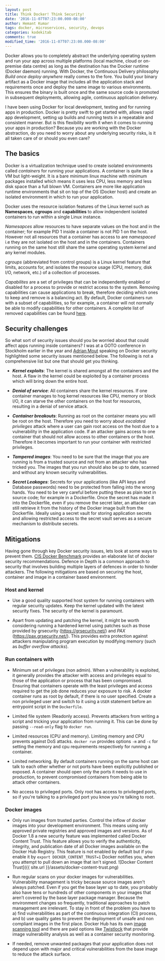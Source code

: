 ```yaml
---
layout: post
title: Think Docker! Think Security!
date: '2016-11-07T07:23:00.000-08:00'
author: Hemant Kumar
tags: docker, microservices, security, devops
categories: kodekitab
comments: true
modified_time: '2016-11-07T07:23:00.000-08:00'
---
```


Docker allows you to completely abstract the underlying operating system and run your app across multiple platforms (local machine, cloud or on-premise data centre) as long as the destination has the Docker runtime (Docker daemon) running. With Docker, the Continuous Delivery philosophy *Build once deploy anywhere* really comes to the fore. You build your binary artifact as a Docker image that includes all the application stack and requirements once and deploy the same image to various environments. This ensures the binary is built once and the same source code is promoted in subsequent deployments, allowing agile, continuous application delivery.

I have been using Docker for local development, testing and for running apps in production. Docker is pretty swift to get started with, allows rapid app development, setting up builds and running tests in a repeatable and consistent manner. But is this flexibility worth it when it comes to running your apps in production? Because you are working with the Docker abstraction, do you need to worry about any underlying security risks, is it all taken care of or should you even care?

## The basics
Docker is a virtualization technique used to create isolated environments called *containers* for running your applications. A container is quite like a VM but light-weight. It is a bare minimum linux machine with minimum packages installed which means it uses less CPU, less memory and less disk space than a full blown VM. Containers are more like application runtime environments that sit on top of the OS (Docker host) and create an isolated environment in which to run your application.

Docker uses the resource isolation features of the Linux kernel such as **Namespaces**, **cgroups** and **capabilities** to allow independent isolated containers to run within a single Linux instance.

*Namesapces* allow resources to have separate values on the host and in the container; for example PID 1 inside a container is not PID 1 on the host.  However not all resources that a container has access to are *namespaced* i.e they are not isolated on the host and in the containers. Containers running on the same host still share the same operating system kernel and any kernel modules.

*cgroups* (abbreviated from control groups) is a Linux kernel feature that limits, accounts for, and isolates the resource usage (CPU, memory, disk I/O, network, etc.) of a collection of processes.

*Capabilites* are a set of privileges that can be independently enabled or disabled for a process to provide or restrict access to the system. Removing capabilities can cause applications to break, therefore deciding which ones to keep and remove is a balancing act. By default, Docker containers run with a subset of capabilities, so for example, a container will not normally be able to modify capabilities for other containers. A complete list of removed capabilities can be found [here](https://opensource.com/business/14/9/security-for-docker).  

## Security challenges
So what sort of security issues should you be worried about that could affect apps running inside containers? I was at a GOTO conference in Stockholm earlier in the year and [Adrian Mout](https://twitter.com/adrianmouat) speaking on Docker security highlighted some security issues mentioned below. The following is not a comprehensive list but one that should get you thinking.

* ***Kernel exploits***: The kernel is shared amongst all the containers and the host. A flaw in the kernel could be exploited by a container process which will bring down the entire host.

* ***Denial of service***: All containers share the kernel resources. If one container manages to hog kernel resources like CPU, memory or block I/O, it can starve the other containers on the host for resources, resulting in a denial of service attack.

* ***Container breakouts***: Running as root on the container means you will be root on the host. Therefore you need to worry about *escalated privileges* attack where a user can gain root access on the host due to a vulnerability in the application code. If an attacker gains access to one container that should not allow access to other containers or the host. Therefore it becomes important to run your container with restricted privileges.

* ***Tampered images***: You need to be sure that the image that you are running is from a trusted source and not from an attacker who has tricked you. The images that you run should also be up to date, scanned and without any known security vulnerabilities.

* ***Secret Leakages***: Secrets for your applications (like API keys and Database passwords) need to be protected from falling into the wrong hands. You need to be very careful before putting these as plain text in source code; for example in a Dockerfile. Once the secret has made it into the Dockerfile, even if you remove the secret later, an attacker can still retrieve it from the history of the Docker image built from the Dockerfile. Ideally using a secret vault for storing application secrets and allowing restricted access to the secret vault serves as a secure mechanism to distribute secrets.

## Mitigations

Having gone through key Docker security issues, lets look at some ways to prevent them. [CIS Docker Benchmark](https://benchmarks.cisecurity.org/tools2/docker/CIS_Docker_1.11.0_Benchmark_v1.0.0.pdf) provides an elaborate list of docker security recommendations. Defence in Depth is a common approach to security that involves building multiple layers of defences in order to hinder attackers. The following mitigations are based on securing the host, container and image in a container based environment.

### Host and kernel

* Use a good quality supported host system for running containers with regular security updates. Keep the kernel updated with the latest security fixes. The security of the kernel is paramount.

* Apart from updating and patching the kernel, it might be worth considering running a hardened kernel using patches such as those provided by grsecurity (https://grsecurity.net/) and *PAX* (https://pax.grsecurity.net/). This provides extra protection against attackers manipulating program execution by modifying memory (such as *buffer overflow attacks*).

### Run containers with
  * Minimum set of privileges (non admin). When a vulnerability is exploited, it generally provides the attacker with access and privileges equal to those of the application or process that has been compromised. Ensuring that containers operate with the least privileges and access required to get the job done reduces your exposure to risk. A docker container runs as root by default, if there is no user specified. Create a non privileged user and switch to it using a `USER` statement before an entrypoint script in the `Dockerfile`.

  * Limited file system (Readonly access). Prevents attackers from writing a script and tricking your application from running it. This can be done by passing `--read-only` flag to `docker run`.

  * Limited resources (CPU and memory). Limiting memory and CPU prevents against DoS attacks. `docker run` provides options `-m` and `-c` for setting the memory and cpu requirements respectively for running a container.

  * Limited networking. By default containers running on the same host can talk to each other whether or not ports have been explicitly published or exposed. A container should open only the ports it needs to use in production, to prevent compromised containers from being able to attack other containers.

  * No access to privileged ports. Only root has access to privileged ports, so if you're talking to a privileged port you know you're talking to root.


### Docker images
* Only run images from trusted parties. Control the inflow of docker images into your development environment. This means using only approved private registries and approved images and versions. As of Docker 1.8 a new security feature was implemented called Docker Content Trust. This feature allows you to verify the authenticity, integrity, and publication date of all Docker images available on the Docker Hub Registry. This feature is not enabled by default but if you enable it by `export DOCKER_CONTENT_TRUST=1` Docker notifies you, when you attempt to pull down an image that isn't signed.
![Docker Content Trust]({{ site.url }}/assets/docker-content-trust.png)

* Run regular scans on your docker images for vulnerabilities. Vulnerability management is tricky because source images aren't always patched. Even if you get the base layer up to date, you probably also have tens or hundreds of other components in your images that aren’t covered by the base layer package manager. Because the environment changes so frequently, traditional approaches to patch management are irrelevant. To stay in front of the problem you have to a) find vulnerabilities as part of the continuous integration (CI) process, and b) use quality gates to prevent the deployment of unsafe and non compliant images in the first place. Docker Hub has its own [image scanning tool](https://docs.docker.com/docker-cloud/builds/image-scan/) and there are paid options like [Twistlock](https://www.twistlock.com/) that provide image vulnerability analysis as well as a container security monitoring.

* If needed, remove unwanted packages that your application does not depend upon with major and critical vulnerabilities from the base image to reduce the attack surface.
